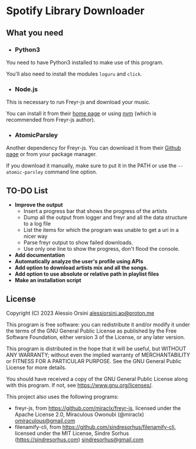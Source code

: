 # Spotify Library Downloader

## What you need

- ### Python3

You need to have Python3 installed to make use of this program.

You'll also need to install the modules `loguru` and `click`.

- ### Node.js

This is necessary to run Freyr-js and download your music.

You can install it from their [home page](https://nodejs.org/en/download/) or using [nvm](https://github.com/nvm-sh/nvm) (which is recommended from Freyr-js author).

- ### AtomicParsley

Another dependency for Freyr-js. You can download it from their [Github page](https://github.com/wez/atomicparsley/releases/latest) or from your package manager.

If you download it manually, make sure to put it in the PATH or use the `--atomic-parsley` command line option.

## TO-DO List

- **Improve the output**
  - Insert a progress bar that shows the progress of the artists
  - Dump all the output from logger and freyr and all the data structure to a log file
  - List the items for which the program was unable to get a uri in a nicer way
  - Parse freyr output to show failed downloads.
  - Use only one line to show the progress, don't flood the console.
- **Add documentation**
- **Automatically analyze the user's profile using APIs**
- **Add option to download artists mix and all the songs.**
- **Add option to use absolute or relative path in playlist files**
- **Make an installation script**

## License

Copyright (C) 2023 Alessio Orsini <alessiorsini.ao@proton.me>

This program is free software: you can redistribute it and/or modify it under the terms of the GNU General Public License as published by the Free Software Foundation, either version 3 of the License, or any later version.

This program is distributed in the hope that it will be useful, but WITHOUT ANY WARRANTY; without even the implied warranty of MERCHANTABILITY or FITNESS FOR A PARTICULAR PURPOSE. See the GNU General Public License for more details.

You should have received a copy of the GNU General Public License along with this program. If not, see https://www.gnu.org/licenses/.

This project also uses the following programs:
- freyr-js, from https://github.com/miraclx/freyr-js, licensed under the Apache License 2.0, Miraculous Owonubi (@miraclx) <omiraculous@gmail.com>
- filenamify-cli, from https://github.com/sindresorhus/filenamify-cli, licensed under the MIT License, Sindre Sorhus (https://sindresorhus.com) <sindresorhus@gmail.com>
